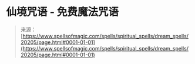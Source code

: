 <!--yml

分类：未分类

日期：2024年06月12日 19:02:53

-->

# 仙境咒语 - 免费魔法咒语

> 来源：[https://www.spellsofmagic.com/spells/spiritual_spells/dream_spells/20205/page.html#0001-01-01](https://www.spellsofmagic.com/spells/spiritual_spells/dream_spells/20205/page.html#0001-01-01)
